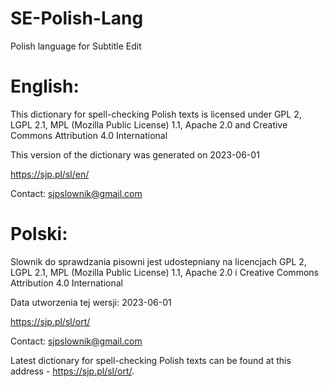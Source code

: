 # SE-Polish-Lang
Polish language for Subtitle Edit

English:
========

This dictionary for spell-checking Polish texts is licensed under
GPL 2, LGPL 2.1, MPL (Mozilla Public License) 1.1, Apache 2.0 and
Creative Commons Attribution 4.0 International

This version of the dictionary was generated on 2023-06-01

https://sjp.pl/sl/en/

Contact: sjpslownik@gmail.com


Polski:
=======

Slownik do sprawdzania pisowni jest udostepniany na licencjach
GPL 2, LGPL 2.1, MPL (Mozilla Public License) 1.1, Apache 2.0 i
Creative Commons Attribution 4.0 International

Data utworzenia tej wersji: 2023-06-01

https://sjp.pl/sl/ort/

Contact: sjpslownik@gmail.com

Latest dictionary for spell-checking Polish texts can be found at this address - https://sjp.pl/sl/ort/.
